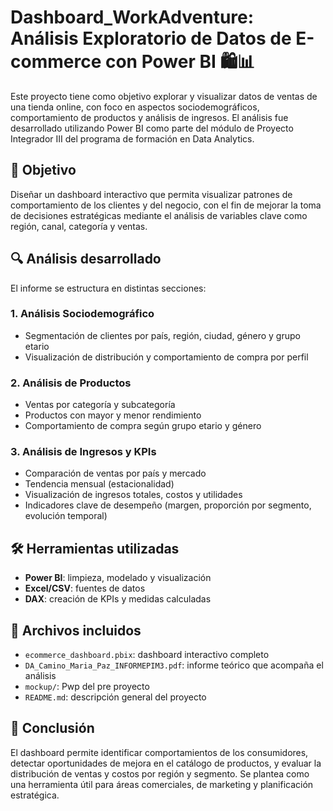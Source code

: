 # Dashboard_WorkAdventure: Análisis Exploratorio de Datos de E-commerce con Power BI 🛍️📊
Este proyecto tiene como objetivo explorar y visualizar datos de ventas de una tienda online, con foco en aspectos sociodemográficos, comportamiento de productos y análisis de ingresos. El análisis fue desarrollado utilizando Power BI como parte del módulo de Proyecto Integrador III del programa de formación en Data Analytics.

## 🎯 Objetivo
Diseñar un dashboard interactivo que permita visualizar patrones de comportamiento de los clientes y del negocio, con el fin de mejorar la toma de decisiones estratégicas mediante el análisis de variables clave como región, canal, categoría y ventas.

## 🔍 Análisis desarrollado
El informe se estructura en distintas secciones:
### 1. Análisis Sociodemográfico
- Segmentación de clientes por país, región, ciudad, género y grupo etario
- Visualización de distribución y comportamiento de compra por perfil
### 2. Análisis de Productos
- Ventas por categoría y subcategoría
- Productos con mayor y menor rendimiento
- Comportamiento de compra según grupo etario y género
### 3. Análisis de Ingresos y KPIs
- Comparación de ventas por país y mercado
- Tendencia mensual (estacionalidad)
- Visualización de ingresos totales, costos y utilidades
- Indicadores clave de desempeño (margen, proporción por segmento, evolución temporal)

## 🛠️ Herramientas utilizadas
- **Power BI**: limpieza, modelado y visualización
- **Excel/CSV**: fuentes de datos
- **DAX**: creación de KPIs y medidas calculadas

## 📁 Archivos incluidos
- `ecommerce_dashboard.pbix`: dashboard interactivo completo
- `DA_Camino_Maria_Paz_INFORMEPIM3.pdf`: informe teórico que acompaña el análisis
- `mockup/`: Pwp del pre proyecto
- `README.md`: descripción general del proyecto

## 🧩 Conclusión
El dashboard permite identificar comportamientos de los consumidores, detectar oportunidades de mejora en el catálogo de productos, y evaluar la distribución de ventas y costos por región y segmento. Se plantea como una herramienta útil para áreas comerciales, de marketing y planificación estratégica.

